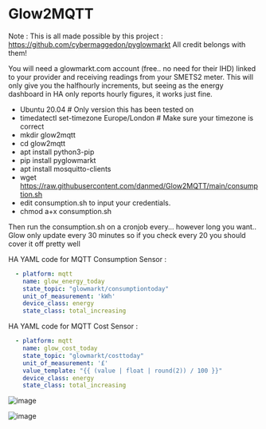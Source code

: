 # Glow2MQTT

Note : This is all made possible by this project : https://github.com/cybermaggedon/pyglowmarkt All credit belongs with them!

You will need a glowmarkt.com account (free.. no need for their IHD) linked to your provider and receiving readings from your SMETS2 meter. This will only give you the halfhourly increments, but seeing as the energy dashboard in HA only reports hourly figures, it works just fine.

* Ubuntu 20.04 # Only version this has been tested on
* timedatectl set-timezone Europe/London # Make sure your timezone is correct
* mkdir glow2mqtt
* cd glow2mqtt
* apt install python3-pip
* pip install pyglowmarkt
* apt install mosquitto-clients
* wget https://raw.githubusercontent.com/danmed/Glow2MQTT/main/consumption.sh
* edit consumption.sh to input your credentials.
* chmod a+x consumption.sh


Then run the consumption.sh on a cronjob every... however long you want.. Glow only update every 30 minutes so if you check every 20 you should cover it off pretty well

HA YAML code for MQTT Consumption Sensor : 

```YAML
  - platform: mqtt
    name: glow_energy_today
    state_topic: "glowmarkt/consumptiontoday"
    unit_of_measurement: 'kWh'  
    device_class: energy
    state_class: total_increasing
```

HA YAML code for MQTT Cost Sensor : 

```YAML
  - platform: mqtt
    name: glow_cost_today
    state_topic: "glowmarkt/costtoday"
    unit_of_measurement: '£'  
    value_template: "{{ (value | float | round(2)) / 100 }}"
    device_class: energy
    state_class: total_increasing
```
    
![image](https://user-images.githubusercontent.com/3878490/132579305-4641c814-c510-48b5-adb9-2d2fa6a4bfba.png)

![image](https://user-images.githubusercontent.com/3878490/132579214-7fb948ad-1020-4309-ab58-281ed78528db.png)
